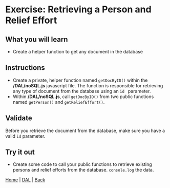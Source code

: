 # Exercise: Retrieving a Person and Relief Effort

## What you will learn

- Create a helper function to get any document in the database

## Instructions

- Create a private, helper function named `getDocByID()` within the **/DAL/noSQL.js** javascript file.  The function is responsible for retrieving any type of document from the database using an `id ` parameter.
- Within **/DAL/noSQL.js**, call `getDocByID()` from two public functions named `getPerson()` and `getReliefEffort()`.

## Validate

Before you retrieve the document from the database, make sure you have a valid `id` parameter.

## Try it out

- Create some code to call your public functions to retrieve existing persons and relief efforts from the database.  `console.log` the data.

[Home](/)  |  [DAL](/DAL)  |  [Back](/DAL/4)
